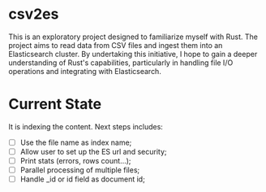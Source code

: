 # csv2es

This is an exploratory project designed to familiarize myself with Rust. The project aims to read data from CSV files and ingest them into an Elasticsearch cluster. By undertaking this initiative, I hope to gain a deeper understanding of Rust's capabilities, particularly in handling file I/O operations and integrating with Elasticsearch.

# Current State

It is indexing the content. Next steps includes:

- [ ] Use the file name as index name;
- [ ] Allow user to set up the ES url and security;
- [ ] Print stats (errors, rows count...);
- [ ] Parallel processing of multiple files;
- [ ] Handle _id or id field as document id;
